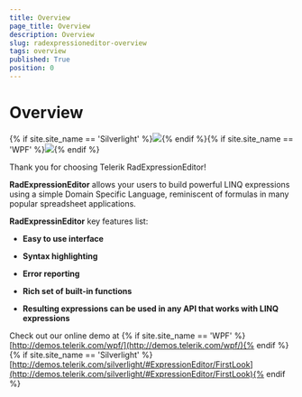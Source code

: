 ```yaml
---
title: Overview
page_title: Overview
description: Overview
slug: radexpressioneditor-overview
tags: overview
published: True
position: 0
---
```


# Overview

{% if site.site_name == 'Silverlight' %}![](images/RadExpressionEditor_LogoSL.png){% endif %}{% if site.site_name == 'WPF' %}![](images/RadExpressionEditor_LogoWPF.png){% endif %}

Thank you for choosing Telerik RadExpressionEditor!

__RadExpressionEditor__ allows your users to build powerful LINQ expressions using a simple Domain Specific Language, reminiscent of formulas in many popular spreadsheet applications.

__RadExpressinEditor__ key features list:

* __Easy to use interface__

* __Syntax highlighting__

* __Error reporting__

* __Rich set of built-in functions__

* __Resulting expressions can be used in any API that works with LINQ expressions__

Check out our online demo at {% if site.site_name == 'WPF' %}[http://demos.telerik.com/wpf/](http://demos.telerik.com/wpf/){% endif %}{% if site.site_name == 'Silverlight' %}[http://demos.telerik.com/silverlight/#ExpressionEditor/FirstLook](http://demos.telerik.com/silverlight/#ExpressionEditor/FirstLook){% endif %}
